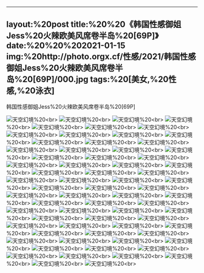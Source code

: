 ﻿---
layout:%20post
title:%20%20《韩国性感御姐Jess%20火辣欧美风席卷半岛%20[69P]》
date:%20%20%202021-01-15
img:%20http://photo.orgx.cf/性感/2021/韩国性感御姐Jess%20火辣欧美风席卷半岛%20[69P]/000.jpg
tags:%20[美女,%20性感,%20泳衣]
---

韩国性感御姐Jess%20火辣欧美风席卷半岛%20[69P]



![天空幻境](http://photo.orgx.cf/性感/2021/韩国性感御姐Jess%20火辣欧美风席卷半岛%20[69P]/001.jpg%20''天空幻境'')%20<br>
![天空幻境](http://photo.orgx.cf/性感/2021/韩国性感御姐Jess%20火辣欧美风席卷半岛%20[69P]/002.jpg%20''天空幻境'')%20<br>
![天空幻境](http://photo.orgx.cf/性感/2021/韩国性感御姐Jess%20火辣欧美风席卷半岛%20[69P]/003.jpg%20''天空幻境'')%20<br>
![天空幻境](http://photo.orgx.cf/性感/2021/韩国性感御姐Jess%20火辣欧美风席卷半岛%20[69P]/004.jpg%20''天空幻境'')%20<br>
![天空幻境](http://photo.orgx.cf/性感/2021/韩国性感御姐Jess%20火辣欧美风席卷半岛%20[69P]/005.jpg%20''天空幻境'')%20<br>
![天空幻境](http://photo.orgx.cf/性感/2021/韩国性感御姐Jess%20火辣欧美风席卷半岛%20[69P]/006.jpg%20''天空幻境'')%20<br>
![天空幻境](http://photo.orgx.cf/性感/2021/韩国性感御姐Jess%20火辣欧美风席卷半岛%20[69P]/007.jpg%20''天空幻境'')%20<br>
![天空幻境](http://photo.orgx.cf/性感/2021/韩国性感御姐Jess%20火辣欧美风席卷半岛%20[69P]/008.jpg%20''天空幻境'')%20<br>
![天空幻境](http://photo.orgx.cf/性感/2021/韩国性感御姐Jess%20火辣欧美风席卷半岛%20[69P]/009.jpg%20''天空幻境'')%20<br>
![天空幻境](http://photo.orgx.cf/性感/2021/韩国性感御姐Jess%20火辣欧美风席卷半岛%20[69P]/010.jpg%20''天空幻境'')%20<br>
![天空幻境](http://photo.orgx.cf/性感/2021/韩国性感御姐Jess%20火辣欧美风席卷半岛%20[69P]/011.jpg%20''天空幻境'')%20<br>
![天空幻境](http://photo.orgx.cf/性感/2021/韩国性感御姐Jess%20火辣欧美风席卷半岛%20[69P]/012.jpg%20''天空幻境'')%20<br>
![天空幻境](http://photo.orgx.cf/性感/2021/韩国性感御姐Jess%20火辣欧美风席卷半岛%20[69P]/013.jpg%20''天空幻境'')%20<br>
![天空幻境](http://photo.orgx.cf/性感/2021/韩国性感御姐Jess%20火辣欧美风席卷半岛%20[69P]/014.jpg%20''天空幻境'')%20<br>
![天空幻境](http://photo.orgx.cf/性感/2021/韩国性感御姐Jess%20火辣欧美风席卷半岛%20[69P]/015.jpg%20''天空幻境'')%20<br>
![天空幻境](http://photo.orgx.cf/性感/2021/韩国性感御姐Jess%20火辣欧美风席卷半岛%20[69P]/016.jpg%20''天空幻境'')%20<br>
![天空幻境](http://photo.orgx.cf/性感/2021/韩国性感御姐Jess%20火辣欧美风席卷半岛%20[69P]/017.jpg%20''天空幻境'')%20<br>
![天空幻境](http://photo.orgx.cf/性感/2021/韩国性感御姐Jess%20火辣欧美风席卷半岛%20[69P]/018.jpg%20''天空幻境'')%20<br>
![天空幻境](http://photo.orgx.cf/性感/2021/韩国性感御姐Jess%20火辣欧美风席卷半岛%20[69P]/019.jpg%20''天空幻境'')%20<br>
![天空幻境](http://photo.orgx.cf/性感/2021/韩国性感御姐Jess%20火辣欧美风席卷半岛%20[69P]/020.jpg%20''天空幻境'')%20<br>
![天空幻境](http://photo.orgx.cf/性感/2021/韩国性感御姐Jess%20火辣欧美风席卷半岛%20[69P]/021.jpg%20''天空幻境'')%20<br>
![天空幻境](http://photo.orgx.cf/性感/2021/韩国性感御姐Jess%20火辣欧美风席卷半岛%20[69P]/022.jpg%20''天空幻境'')%20<br>
![天空幻境](http://photo.orgx.cf/性感/2021/韩国性感御姐Jess%20火辣欧美风席卷半岛%20[69P]/023.jpg%20''天空幻境'')%20<br>
![天空幻境](http://photo.orgx.cf/性感/2021/韩国性感御姐Jess%20火辣欧美风席卷半岛%20[69P]/024.jpg%20''天空幻境'')%20<br>
![天空幻境](http://photo.orgx.cf/性感/2021/韩国性感御姐Jess%20火辣欧美风席卷半岛%20[69P]/025.jpg%20''天空幻境'')%20<br>
![天空幻境](http://photo.orgx.cf/性感/2021/韩国性感御姐Jess%20火辣欧美风席卷半岛%20[69P]/026.jpg%20''天空幻境'')%20<br>
![天空幻境](http://photo.orgx.cf/性感/2021/韩国性感御姐Jess%20火辣欧美风席卷半岛%20[69P]/027.jpg%20''天空幻境'')%20<br>
![天空幻境](http://photo.orgx.cf/性感/2021/韩国性感御姐Jess%20火辣欧美风席卷半岛%20[69P]/028.jpg%20''天空幻境'')%20<br>
![天空幻境](http://photo.orgx.cf/性感/2021/韩国性感御姐Jess%20火辣欧美风席卷半岛%20[69P]/029.jpg%20''天空幻境'')%20<br>
![天空幻境](http://photo.orgx.cf/性感/2021/韩国性感御姐Jess%20火辣欧美风席卷半岛%20[69P]/030.jpg%20''天空幻境'')%20<br>
![天空幻境](http://photo.orgx.cf/性感/2021/韩国性感御姐Jess%20火辣欧美风席卷半岛%20[69P]/031.jpg%20''天空幻境'')%20<br>
![天空幻境](http://photo.orgx.cf/性感/2021/韩国性感御姐Jess%20火辣欧美风席卷半岛%20[69P]/032.jpg%20''天空幻境'')%20<br>
![天空幻境](http://photo.orgx.cf/性感/2021/韩国性感御姐Jess%20火辣欧美风席卷半岛%20[69P]/033.jpg%20''天空幻境'')%20<br>
![天空幻境](http://photo.orgx.cf/性感/2021/韩国性感御姐Jess%20火辣欧美风席卷半岛%20[69P]/034.jpg%20''天空幻境'')%20<br>
![天空幻境](http://photo.orgx.cf/性感/2021/韩国性感御姐Jess%20火辣欧美风席卷半岛%20[69P]/035.jpg%20''天空幻境'')%20<br>
![天空幻境](http://photo.orgx.cf/性感/2021/韩国性感御姐Jess%20火辣欧美风席卷半岛%20[69P]/036.jpg%20''天空幻境'')%20<br>
![天空幻境](http://photo.orgx.cf/性感/2021/韩国性感御姐Jess%20火辣欧美风席卷半岛%20[69P]/037.jpg%20''天空幻境'')%20<br>
![天空幻境](http://photo.orgx.cf/性感/2021/韩国性感御姐Jess%20火辣欧美风席卷半岛%20[69P]/038.jpg%20''天空幻境'')%20<br>
![天空幻境](http://photo.orgx.cf/性感/2021/韩国性感御姐Jess%20火辣欧美风席卷半岛%20[69P]/039.jpg%20''天空幻境'')%20<br>
![天空幻境](http://photo.orgx.cf/性感/2021/韩国性感御姐Jess%20火辣欧美风席卷半岛%20[69P]/040.jpg%20''天空幻境'')%20<br>
![天空幻境](http://photo.orgx.cf/性感/2021/韩国性感御姐Jess%20火辣欧美风席卷半岛%20[69P]/041.jpg%20''天空幻境'')%20<br>
![天空幻境](http://photo.orgx.cf/性感/2021/韩国性感御姐Jess%20火辣欧美风席卷半岛%20[69P]/042.jpg%20''天空幻境'')%20<br>
![天空幻境](http://photo.orgx.cf/性感/2021/韩国性感御姐Jess%20火辣欧美风席卷半岛%20[69P]/043.jpg%20''天空幻境'')%20<br>
![天空幻境](http://photo.orgx.cf/性感/2021/韩国性感御姐Jess%20火辣欧美风席卷半岛%20[69P]/044.jpg%20''天空幻境'')%20<br>
![天空幻境](http://photo.orgx.cf/性感/2021/韩国性感御姐Jess%20火辣欧美风席卷半岛%20[69P]/045.jpg%20''天空幻境'')%20<br>
![天空幻境](http://photo.orgx.cf/性感/2021/韩国性感御姐Jess%20火辣欧美风席卷半岛%20[69P]/046.jpg%20''天空幻境'')%20<br>
![天空幻境](http://photo.orgx.cf/性感/2021/韩国性感御姐Jess%20火辣欧美风席卷半岛%20[69P]/047.jpg%20''天空幻境'')%20<br>
![天空幻境](http://photo.orgx.cf/性感/2021/韩国性感御姐Jess%20火辣欧美风席卷半岛%20[69P]/048.jpg%20''天空幻境'')%20<br>
![天空幻境](http://photo.orgx.cf/性感/2021/韩国性感御姐Jess%20火辣欧美风席卷半岛%20[69P]/049.jpg%20''天空幻境'')%20<br>
![天空幻境](http://photo.orgx.cf/性感/2021/韩国性感御姐Jess%20火辣欧美风席卷半岛%20[69P]/050.jpg%20''天空幻境'')%20<br>
![天空幻境](http://photo.orgx.cf/性感/2021/韩国性感御姐Jess%20火辣欧美风席卷半岛%20[69P]/051.jpg%20''天空幻境'')%20<br>
![天空幻境](http://photo.orgx.cf/性感/2021/韩国性感御姐Jess%20火辣欧美风席卷半岛%20[69P]/052.jpg%20''天空幻境'')%20<br>
![天空幻境](http://photo.orgx.cf/性感/2021/韩国性感御姐Jess%20火辣欧美风席卷半岛%20[69P]/053.jpg%20''天空幻境'')%20<br>
![天空幻境](http://photo.orgx.cf/性感/2021/韩国性感御姐Jess%20火辣欧美风席卷半岛%20[69P]/054.jpg%20''天空幻境'')%20<br>
![天空幻境](http://photo.orgx.cf/性感/2021/韩国性感御姐Jess%20火辣欧美风席卷半岛%20[69P]/055.jpg%20''天空幻境'')%20<br>
![天空幻境](http://photo.orgx.cf/性感/2021/韩国性感御姐Jess%20火辣欧美风席卷半岛%20[69P]/056.jpg%20''天空幻境'')%20<br>
![天空幻境](http://photo.orgx.cf/性感/2021/韩国性感御姐Jess%20火辣欧美风席卷半岛%20[69P]/057.jpg%20''天空幻境'')%20<br>
![天空幻境](http://photo.orgx.cf/性感/2021/韩国性感御姐Jess%20火辣欧美风席卷半岛%20[69P]/058.jpg%20''天空幻境'')%20<br>
![天空幻境](http://photo.orgx.cf/性感/2021/韩国性感御姐Jess%20火辣欧美风席卷半岛%20[69P]/059.jpg%20''天空幻境'')%20<br>
![天空幻境](http://photo.orgx.cf/性感/2021/韩国性感御姐Jess%20火辣欧美风席卷半岛%20[69P]/060.jpg%20''天空幻境'')%20<br>
![天空幻境](http://photo.orgx.cf/性感/2021/韩国性感御姐Jess%20火辣欧美风席卷半岛%20[69P]/061.jpg%20''天空幻境'')%20<br>
![天空幻境](http://photo.orgx.cf/性感/2021/韩国性感御姐Jess%20火辣欧美风席卷半岛%20[69P]/062.jpg%20''天空幻境'')%20<br>
![天空幻境](http://photo.orgx.cf/性感/2021/韩国性感御姐Jess%20火辣欧美风席卷半岛%20[69P]/063.jpg%20''天空幻境'')%20<br>
![天空幻境](http://photo.orgx.cf/性感/2021/韩国性感御姐Jess%20火辣欧美风席卷半岛%20[69P]/064.jpg%20''天空幻境'')%20<br>
![天空幻境](http://photo.orgx.cf/性感/2021/韩国性感御姐Jess%20火辣欧美风席卷半岛%20[69P]/065.jpg%20''天空幻境'')%20<br>
![天空幻境](http://photo.orgx.cf/性感/2021/韩国性感御姐Jess%20火辣欧美风席卷半岛%20[69P]/066.jpg%20''天空幻境'')%20<br>
![天空幻境](http://photo.orgx.cf/性感/2021/韩国性感御姐Jess%20火辣欧美风席卷半岛%20[69P]/067.jpg%20''天空幻境'')%20<br>
![天空幻境](http://photo.orgx.cf/性感/2021/韩国性感御姐Jess%20火辣欧美风席卷半岛%20[69P]/068.jpg%20''天空幻境'')%20<br>
![天空幻境](http://photo.orgx.cf/性感/2021/韩国性感御姐Jess%20火辣欧美风席卷半岛%20[69P]/069.jpg%20''天空幻境'')%20<br>